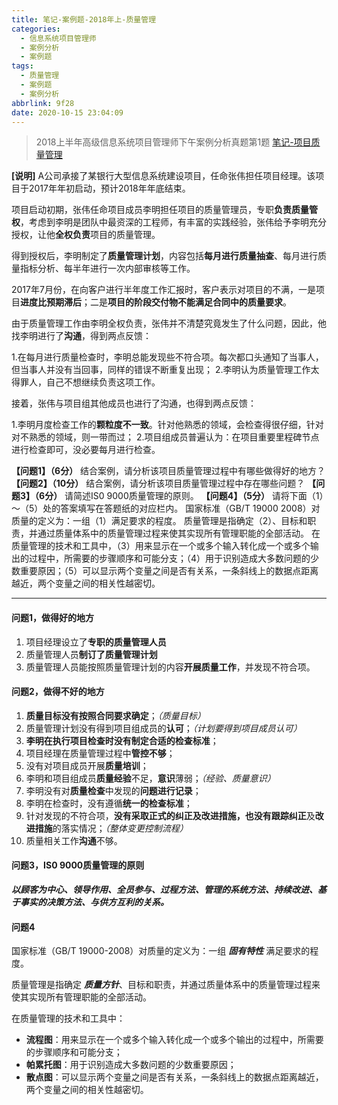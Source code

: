 ```yaml
---
title: 笔记-案例题-2018年上-质量管理
categories:
  - 信息系统项目管理师
  - 案例分析
  - 案例题
tags:
  - 质量管理
  - 案例题
  - 案例分析
abbrlink: 9f28
date: 2020-10-15 23:04:09
---
```


>2018上半年高级信息系统项目管理师下午案例分析真题第1题
>[笔记-项目质量管理](/post/3dad.html)

**[说明]**
A公司承接了某银行大型信息系统建设项目，任命张伟担任项目经理。该项目于2017年年初启动，预计2018年年底结束。

项目启动初期，张伟任命项目成员李明担任项目的质量管理员，专职**负责质量管权**，考虑到李明是团队中最资深的工程师，有丰富的实践经验，张伟给予李明充分授权，让他**全权负责**项目的质量管理。

得到授权后，李明制定了**质量管理计划**，内容包括**每月进行质量抽查**、每月进行质量指标分析、每半年进行一次内部审核等工作。

2017年7月份，在向客户进行半年度工作汇报时，客户表示对项目的不满，一是项目**进度比预期滞后**；二是**项目的阶段交付物不能满足合同中的质量要求**。

由于质量管理工作由李明全权负责，张伟并不清楚究竟发生了什么问题，因此，他找李明进行了**沟通**，得到两点反馈：

1.在每月进行质量检查时，李明总能发现些不符合项。每次都口头通知了当事人，但当事人并没有当回事，同样的错误不断重复出现；
2.李明认为质量管理工作太得罪人，自己不想继续负责这项工作。

接着，张伟与项目组其他成员也进行了沟通，也得到两点反馈：

1.李明月度检查工作的**颗粒度不一致**。针对他熟悉的领域，会检查得很仔细，针对对不熟悉的领域，则一带而过；
2.项目组成员普遍认为：在项目重要里程碑节点进行检查即可，没必要每月进行检查。

**【问题1】（6分）**
结合案例，请分析该项目质量管理过程中有哪些做得好的地方？
**【问题2】（10分）**
结合案例，请分析该项目质量管理过程中存在哪些问题？
**【问题3】（6分）**
请简述IS0 9000质量管理的原则。
**【问题4】（5分）**
请将下面（1）～（5）处的答案填写在答题纸的对应栏内。
国家标准（GB/T 19000 2008）对质量的定义为：一组（1）满足要求的程度。
质量管理是指确定（2）、目标和职责，并通过质量体系中的质量管理过程来使其实现所有管理职能的全部活动。
在质量管理的技术和工具中，（3）用来显示在一个或多个输入转化成一个或多个输出的过程中，所需要的步骤顺序和可能分支；（4）用于识别造成大多数问题的少数重要原因；（5）可以显示两个变量之间是否有关系，一条斜线上的数据点距离越近，两个变量之间的相关性越密切。

<!-- more -->

---

#### 问题1，做得好的地方

1. 项目经理设立了**专职的质量管理人员**
2. 质量管理人员**制订了质量管理计划**
3. 质量管理人员能按照质量管理计划的内容**开展质量工作**，并发现不符合项。

#### 问题2，做得不好的地方

1. **质量目标没有按照合同要求确定**；*（质量目标）*
2. 质量管理计划没有得到项目组成员的**认可**；*（计划要得到项目成员认可）*
3. **李明在执行项目检查时没有制定合适的检查标准**；
4. 项目经理在质量管理过程中**管控不够**；
5. 没有对项目成员开展**质量培训**；
6. 李明和项目组成员**质量经验**不足，**意识**薄弱；*（经验、质量意识）*
7. 李明没有对**质量检查**中发现的**问题进行记录**；
8. 李明在检查时，没有遵循**统一的检查标准**；
9. 针对发现的不符合项，**没有采取正式的纠正及改进措施，**也没有**跟踪纠正**及**改进措施**的落实情况；*（整体变更控制流程）*
10. 质量相关工作**沟通**不够。

#### 问题3，IS0 9000质量管理的原则

***以顾客为中心、领导作用、全员参与、过程方法、管理的系统方法、持续改进、基于事实的决策方法、与供方互利的关系。***

#### 问题4

国家标准（GB/T 19000-2008）对质量的定义为：一组 ***固有特性*** 满足要求的程度。

质量管理是指确定 ***质量方针***、目标和职责，并通过质量体系中的质量管理过程来使其实现所有管理职能的全部活动。

在质量管理的技术和工具中：

- **流程图**：用来显示在一个或多个输入转化成一个或多个输出的过程中，所需要的步骤顺序和可能分支；
- **帕累托图**：用于识别造成大多数问题的少数重要原因；
- **散点图**：可以显示两个变量之间是否有关系，一条斜线上的数据点距离越近，两个变量之间的相关性越密切。
